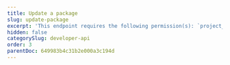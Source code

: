 ```yaml
---
title: Update a package
slug: update-package
excerpt: 'This endpoint requires the following permission(s): `project_configuration:packages:read_write`.'
hidden: false
categorySlug: developer-api
order: 3
parentDoc: 649983b4c31b2e000a3c194d
---
```

